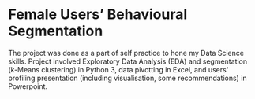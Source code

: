 # Female Users’ Behavioural Segmentation

The project was done as a part of self practice to hone my Data Science skills. Project involved Exploratory Data Analysis (EDA) and segmentation (k-Means clustering) in Python 3, data pivotting in Excel, and users' profiling presentation (including visualisation, some recommendations) in Powerpoint.
